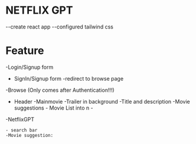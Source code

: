# NETFLIX GPT

--create react app
--configured tailwind css


# Feature
-Login/Signup form

   - SignIn/Signup form
   -redirect to browse page



-Browse (Only comes after Authentication!!!)
 - Header
 -Mainmovie
    -Trailer in background
    -Title and description
    -Movie suggestions 
       - Movie List into n
       -


-NetflixGPT

    - search bar 
    -Movie suggestion:

